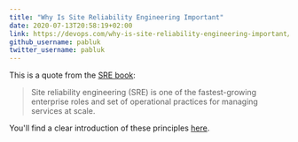 ```yaml
---
title: "Why Is Site Reliability Engineering Important"
date: 2020-07-13T20:58:19+02:00
link: https://devops.com/why-is-site-reliability-engineering-important/
github_username: pabluk
twitter_username: pabluk
---
```


This is a quote from the [SRE book](https://landing.google.com/sre/sre-book/toc/index.html):

> Site reliability engineering (SRE) is one of the fastest-growing enterprise roles and set of operational practices for managing services at scale.

You'll find a clear introduction of these principles [here](https://landing.google.com/sre/sre-book/chapters/introduction).
